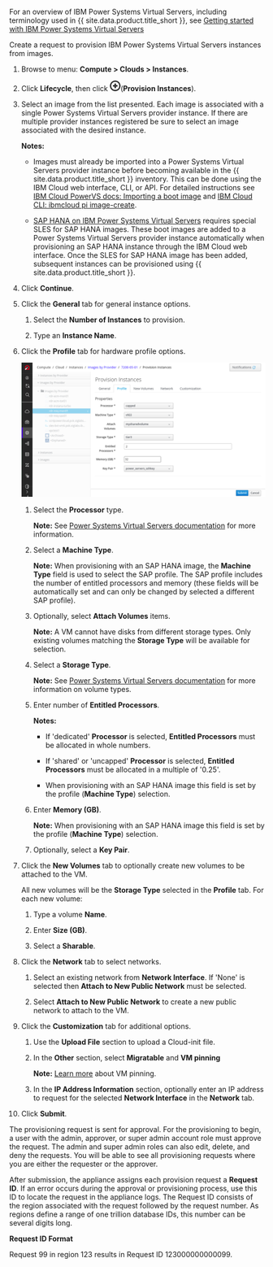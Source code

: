 For an overview of IBM Power Systems Virtual Servers, including terminology
used in {{ site.data.product.title_short }}, see [Getting started with IBM
Power Systems Virtual
Servers](https://cloud.ibm.com/docs/power-iaas?topic=power-iaas-getting-started)

Create a request to provision IBM Power Systems Virtual Servers instances
from images.

1.  Browse to menu: **Compute > Clouds > Instances**.

2.  Click **Lifecycle**, then click ![1862](../images/1862.png)(**Provision
    Instances**).

3.  Select an image from the list presented. Each image is associated with a
    single Power Systems Virtual Servers provider instance. If there are
    multiple provider instances registered be sure to select an image
    associated with the desired instance.

    **Notes:**

    - Images must already be imported into a Power Systems Virtual Servers
      provider instance before becoming available in the
      {{ site.data.product.title_short }} inventory. This can be done using the
      IBM Cloud web interface, CLI, or API.  For detailed instructions see [IBM
      Cloud PowerVS docs: Importing a boot
      image](https://cloud.ibm.com/docs/power-iaas?topic=power-iaas-importing-boot-image)
      and [IBM Cloud CLI: ibmcloud pi
      image-create](https://cloud.ibm.com/docs/cli?topic=power-iaas-cli-plugin-power-iaas-cli-reference#ibmcloud-pi-image-create).

    - [SAP HANA on IBM Power Systems Virtual
      Servers](https://www.ibm.com/docs/en/power-systems-vs?topic=gs-getting-started-sap-hana-power-systems-virtual-servers)
      requires special SLES for SAP HANA images. These boot images are added to
      a Power Systems Virtual Servers provider instance automatically when
      provisioning an SAP HANA instance through the IBM Cloud web interface.
      Once the SLES for SAP HANA image has been added, subsequent instances can
      be provisioned using {{ site.data.product.title_short }}.

4.  Click **Continue**.

5.  Click the **General** tab for general instance options.

    1. Select the **Number of Instances** to provision.

    2. Type an **Instance Name**.

6.  Click the **Profile** tab for hardware profile options.

    ![Power Systems Virtual Server VM provisioning form](../images/ibm_cloud_powervs_vm_provision_form.png)

    1. Select the **Processor** type.

       **Note:** See [Power Systems Virtual Servers
       documentation](https://cloud.ibm.com/docs/power-iaas?topic=power-iaas-power-iaas-faqs#processor)
       for more information.

    2. Select a **Machine Type**.

       **Note:** When provisioning with an SAP HANA image, the **Machine Type**
       field is used to select the SAP profile. The SAP profile includes the
       number of entitled processors and memory (these fields will be
       automatically set and can only be changed by selected a different SAP
       profile).

    3. Optionally, select **Attach Volumes** items.

       **Note:** A VM cannot have disks from different storage types. Only existing
       volumes matching the **Storage Type** will be available for selection.

    4. Select a **Storage Type**.

       **Note:** See [Power Systems Virtual Servers
       documentation](https://cloud.ibm.com/docs/power-iaas?topic=power-iaas-power-iaas-faqs#storage)
       for more information on volume types.

    5. Enter number of **Entitled Processors**.

       **Notes:**

       - If 'dedicated' **Processor** is selected, **Entitled Processors** must
         be allocated in whole numbers.

       - If 'shared' or 'uncapped' **Processor** is selected, **Entitled
         Processors** must be allocated in a multiple of '0.25'.

       - When provisioning with an SAP HANA image this field is set by the
         profile (**Machine Type**) selection.

    6. Enter **Memory (GB)**.

       **Note:** When provisioning with an SAP HANA image this field is set by
       the profile (**Machine Type**) selection.

    7. Optionally, select a **Key Pair**.

7.  Click the **New Volumes** tab to optionally create new volumes to be
    attached to the VM.

    All new volumes will be the **Storage Type** selected in the **Profile**
    tab. For each new volume:

    1. Type a volume **Name**.

    2. Enter **Size (GB)**.

    4. Select a **Sharable**.

8.  Click the **Network** tab to select networks.

    1. Select an existing network from **Network Interface**. If 'None' is
       selected then **Attach to New Public Network** must be selected.

    2. Select **Attach to New Public Network** to create a new public network
       to attach to the VM.

9.  Click the **Customization** tab for additional options.

    1. Use the **Upload File** section to upload a Cloud-init file.

    2. In the **Other** section, select **Migratable** and **VM pinning**

       **Note:** [Learn
       more](https://cloud.ibm.com/docs/power-iaas?topic=power-iaas-power-iaas-faqs#pinning)
       about VM pinning.

    3. In the **IP Address Information** section, optionally enter an IP
       address to request for the selected **Network Interface** in the
       **Network** tab.

13. Click **Submit**.

The provisioning request is sent for approval. For the provisioning to begin, a
user with the admin, approver, or super admin account role must approve the
request. The admin and super admin roles can also edit, delete, and deny the
requests. You will be able to see all provisioning requests where you are
either the requester or the approver.

After submission, the appliance assigns each provision request a **Request
ID**. If an error occurs during the approval or provisioning process, use this
ID to locate the request in the appliance logs. The Request ID consists of the
region associated with the request followed by the request number. As regions
define a range of one trillion database IDs, this number can be several digits
long.

**Request ID Format**

Request 99 in region 123 results in Request ID 123000000000099.
